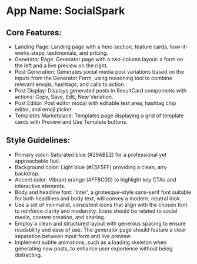 # **App Name**: SocialSpark

## Core Features:

- Landing Page: Landing page with a hero section, feature cards, how-it-works steps, testimonials, and pricing.
- Generator Page: Generator page with a two-column layout: a form on the left and a live preview on the right.
- Post Generation: Generates social media post variations based on the inputs from the Generator Form, using reasoning tool to combine relevant emojis, hashtags, and calls to action.
- Post Display: Displays generated posts in ResultCard components with actions: Copy, Save, Edit, New Variation.
- Post Editor: Post editor modal with editable text area, hashtag chip editor, and emoji picker.
- Templates Marketplace: Templates page displaying a grid of template cards with Preview and Use Template buttons.

## Style Guidelines:

- Primary color: Saturated blue (#29ABE2) for a professional yet approachable feel.
- Background color: Light blue (#E5F5FF) providing a clean, airy backdrop.
- Accent color: Vibrant orange (#FF8C00) to highlight key CTAs and interactive elements.
- Body and headline font: 'Inter', a grotesque-style sans-serif font suitable for both headlines and body text, will convey a modern, neutral look.
- Use a set of minimalist, consistent icons that align with the chosen font to reinforce clarity and modernity. Icons should be related to social media, content creation, and sharing.
- Employ a clean and structured layout with generous spacing to ensure readability and ease of use. The generator page should feature a clear separation between input form and live preview.
- Implement subtle animations, such as a loading skeleton when generating new posts, to enhance user experience without being distracting.